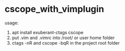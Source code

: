 # cscope_with_vimplugin
usage:
1. apt install exuberant-ctags cscope
2. put .vim and .vimrc into /root/ or user home folder
3. ctags -nR and cscope -bqR in the project root folder

